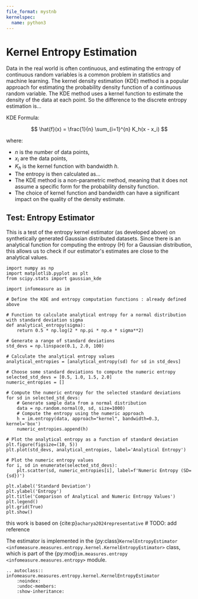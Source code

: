 ```yaml
---
file_format: mystnb
kernelspec:
  name: python3
---
```


# Kernel Entropy Estimation

Data in the real world is often continuous, and estimating the entropy of continuous random variables is a common problem in statistics and machine learning.
The kernel density estimation (KDE) method is a popular approach for estimating the probability density function of a continuous random variable.
The KDE method uses a kernel function to estimate the density of the data at each point.
So the difference to the discrete entropy estimation is...

KDE Formula:

$$
\hat{f}(x) = \frac{1}{n} \sum_{i=1}^{n} K_h(x - x_i)
$$

where:
- $n$ is the number of data points,
- $x_i$ are the data points,
- $K_h$ is the kernel function with bandwidth $h$.
- The entropy is then calculated as...
- The KDE method is a non-parametric method, meaning that it does not assume a specific form for the probability density function.
- The choice of kernel function and bandwidth can have a significant impact on the quality of the density estimate.


## Test: Entropy Estimator
This is a test of the entropy kernel estimator (as developed above) on synthetically generated Gaussian distributed datasets. Since there is an analytical function for computing the entropy (H) for a Gaussian distribution, this allows us to check if our estimator's estimates are close to the analytical values.


```{code-cell}
import numpy as np
import matplotlib.pyplot as plt
from scipy.stats import gaussian_kde

import infomeasure as im

# Define the KDE and entropy computation functions : already defined above

# Function to calculate analytical entropy for a normal distribution with standard deviation sigma
def analytical_entropy(sigma):
    return 0.5 * np.log(2 * np.pi * np.e * sigma**2)

# Generate a range of standard deviations
std_devs = np.linspace(0.1, 2.0, 100)

# Calculate the analytical entropy values
analytical_entropies = [analytical_entropy(sd) for sd in std_devs]

# Choose some standard deviations to compute the numeric entropy
selected_std_devs = [0.5, 1.0, 1.5, 2.0]
numeric_entropies = []

# Compute the numeric entropy for the selected standard deviations
for sd in selected_std_devs:
    # Generate sample data from a normal distribution
    data = np.random.normal(0, sd, size=1000)
    # Compute the entropy using the numeric approach
    h = im.entropy(data, approach="kernel", bandwidth=0.3, kernel='box')
    numeric_entropies.append(h)

# Plot the analytical entropy as a function of standard deviation
plt.figure(figsize=(10, 5))
plt.plot(std_devs, analytical_entropies, label='Analytical Entropy')

# Plot the numeric entropy values
for i, sd in enumerate(selected_std_devs):
    plt.scatter(sd, numeric_entropies[i], label=f'Numeric Entropy (SD={sd})')

plt.xlabel('Standard Deviation')
plt.ylabel('Entropy')
plt.title('Comparison of Analytical and Numeric Entropy Values')
plt.legend()
plt.grid(True)
plt.show()
```
this work is based on {cite:p}`acharya2024representative`  # TODO: add reference



The estimator is implemented in the {py:class}`KernelEntropyEstimator <infomeasure.measures.entropy.kernel.KernelEntropyEstimator>` class,
which is part of the {py:mod}`im.measures.entropy <infomeasure.measures.entropy>` module.


[//]: # (Not sure if we want to include this everywhere)
```{eval-rst}
.. autoclass:: infomeasure.measures.entropy.kernel.KernelEntropyEstimator
    :noindex:
    :undoc-members:
    :show-inheritance:
```
